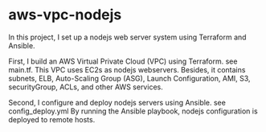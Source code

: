 # aws-vpc-nodejs
In this project, I set up a nodejs web server system using Terraform and Ansible.

First, I build an AWS Virtual Private Cloud (VPC) using Terraform. see main.tf.
This VPC uses EC2s as nodejs webservers. Besides, it contains subnets, ELB,
Auto-Scaling Group (ASG), Launch Configuration, AMI, S3, securityGroup, ACLs,
and other AWS services.

Second, I configure and deploy nodejs servers using Ansible. see config_deploy.yml
By running the Ansible playbook, nodejs configuration is deployed to remote hosts.
    

